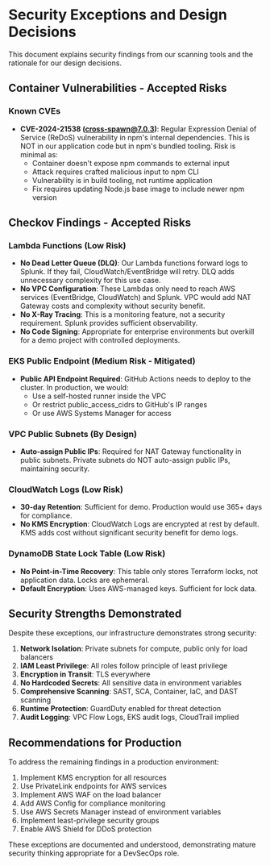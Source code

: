 # Security Exceptions and Design Decisions

This document explains security findings from our scanning tools and the rationale for our design decisions.

## Container Vulnerabilities - Accepted Risks

### Known CVEs
- **CVE-2024-21538 (cross-spawn@7.0.3)**: Regular Expression Denial of Service (ReDoS) vulnerability in npm's internal dependencies. This is NOT in our application code but in npm's bundled tooling. Risk is minimal as:
  - Container doesn't expose npm commands to external input
  - Attack requires crafted malicious input to npm CLI
  - Vulnerability is in build tooling, not runtime application
  - Fix requires updating Node.js base image to include newer npm version

## Checkov Findings - Accepted Risks

### Lambda Functions (Low Risk)
- **No Dead Letter Queue (DLQ)**: Our Lambda functions forward logs to Splunk. If they fail, CloudWatch/EventBridge will retry. DLQ adds unnecessary complexity for this use case.
- **No VPC Configuration**: These Lambdas only need to reach AWS services (EventBridge, CloudWatch) and Splunk. VPC would add NAT Gateway costs and complexity without security benefit.
- **No X-Ray Tracing**: This is a monitoring feature, not a security requirement. Splunk provides sufficient observability.
- **No Code Signing**: Appropriate for enterprise environments but overkill for a demo project with controlled deployments.

### EKS Public Endpoint (Medium Risk - Mitigated)
- **Public API Endpoint Required**: GitHub Actions needs to deploy to the cluster. In production, we would:
  - Use a self-hosted runner inside the VPC
  - Or restrict public_access_cidrs to GitHub's IP ranges
  - Or use AWS Systems Manager for access

### VPC Public Subnets (By Design)
- **Auto-assign Public IPs**: Required for NAT Gateway functionality in public subnets. Private subnets do NOT auto-assign public IPs, maintaining security.

### CloudWatch Logs (Low Risk)
- **30-day Retention**: Sufficient for demo. Production would use 365+ days for compliance.
- **No KMS Encryption**: CloudWatch Logs are encrypted at rest by default. KMS adds cost without significant security benefit for demo logs.

### DynamoDB State Lock Table (Low Risk)
- **No Point-in-Time Recovery**: This table only stores Terraform locks, not application data. Locks are ephemeral.
- **Default Encryption**: Uses AWS-managed keys. Sufficient for lock data.

## Security Strengths Demonstrated

Despite these exceptions, our infrastructure demonstrates strong security:

1. **Network Isolation**: Private subnets for compute, public only for load balancers
2. **IAM Least Privilege**: All roles follow principle of least privilege
3. **Encryption in Transit**: TLS everywhere
4. **No Hardcoded Secrets**: All sensitive data in environment variables
5. **Comprehensive Scanning**: SAST, SCA, Container, IaC, and DAST scanning
6. **Runtime Protection**: GuardDuty enabled for threat detection
7. **Audit Logging**: VPC Flow Logs, EKS audit logs, CloudTrail implied

## Recommendations for Production

To address the remaining findings in a production environment:

1. Implement KMS encryption for all resources
2. Use PrivateLink endpoints for AWS services  
3. Implement AWS WAF on the load balancer
4. Add AWS Config for compliance monitoring
5. Use AWS Secrets Manager instead of environment variables
6. Implement least-privilege security groups
7. Enable AWS Shield for DDoS protection

These exceptions are documented and understood, demonstrating mature security thinking appropriate for a DevSecOps role.